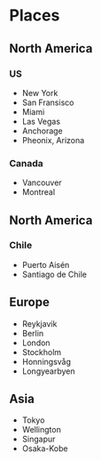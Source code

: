 # Places

## North America

### US
* New York
* San Fransisco
* Miami
* Las Vegas
* Anchorage
* Pheonix, Arizona

### Canada
* Vancouver
* Montreal

## North America

### Chile
* Puerto Aisén
* Santiago de Chile

## Europe
* Reykjavik
* Berlin
* London
* Stockholm
* Honningsvåg
* Longyearbyen


## Asia
* Tokyo
* Wellington
* Singapur
* Osaka-Kobe
